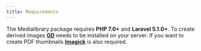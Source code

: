 ```yaml
---
title: Requirements
---
```


The Medialibrary package requires **PHP 7.0+** and **Laravel 5.1.0+**. To create derived images **[GD](http://php.net/manual/en/book.image.php)** needs to be installed on your server. If you want to create PDF thumbnails **[Imagick](http://php.net/manual/en/imagick.setresolution.php)** is also required.
